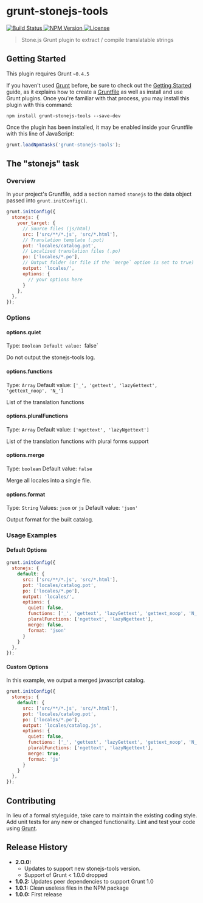 # grunt-stonejs-tools

[ ![Build Status](https://api.travis-ci.org/flozz/grunt-stonejs-tools.svg?branch=master) ](https://travis-ci.org/flozz/grunt-stonejs-tools)
[ ![NPM Version](http://img.shields.io/npm/v/grunt-stonejs-tools.svg?style=flat) ](https://www.npmjs.com/package/grunt-stonejs-tools)
[ ![License](http://img.shields.io/badge/license-BSD--3--Clause-blue.svg?style=flat) ](https://github.com/flozz/grunt-stonejs-tools/blob/master/LICENSE-BSD-3-Clause)

> Stone.js Grunt plugin to extract / compile translatable strings

## Getting Started
This plugin requires Grunt `~0.4.5`

If you haven't used [Grunt](http://gruntjs.com/) before, be sure to check out the [Getting Started](http://gruntjs.com/getting-started) guide, as it explains how to create a [Gruntfile](http://gruntjs.com/sample-gruntfile) as well as install and use Grunt plugins. Once you're familiar with that process, you may install this plugin with this command:

```shell
npm install grunt-stonejs-tools --save-dev
```

Once the plugin has been installed, it may be enabled inside your Gruntfile with this line of JavaScript:

```js
grunt.loadNpmTasks('grunt-stonejs-tools');
```

## The "stonejs" task

### Overview
In your project's Gruntfile, add a section named `stonejs` to the data object passed into `grunt.initConfig()`.

```js
grunt.initConfig({
  stonejs: {
    your_target: {
      // Source files (js/html)
      src: ['src/**/*.js', 'src/*.html'],
      // Translation template (.pot)
      pot: 'locales/catalog.pot',
      // Localised translation files (.po)
      po: ['locales/*.po'],
      // Output folder (or file if the `merge` option is set to true)
      output: 'locales/',
      options: {
        // your options here
      }
    },
  },
});
```

### Options

#### options.quiet
Type: `Boolean
Default value: `false`

Do not output the stonejs-tools log.

#### options.functions
Type: `Array`
Default value: `['_', 'gettext', 'lazyGettext', 'gettext_noop', 'N_']`

List of the translation functions

#### options.pluralFunctions
Type: `Array`
Default value: `['ngettext', 'lazyNgettext']`

List of the translation functions with plural forms support

#### options.merge
Type: `boolean`
Default value: `false`

Merge all locales into a single file.

#### options.format
Type: `String`
Values: `json` or `js`
Default value: `'json'`

Output format for the built catalog.

### Usage Examples

#### Default Options
```js
grunt.initConfig({
  stonejs: {
    default: {
      src: ['src/**/*.js', 'src/*.html'],
      pot: 'locales/catalog.pot',
      po: ['locales/*.po'],
      output: 'locales/',
      options: {
        quiet: false,
        functions: ['_', 'gettext', 'lazyGettext', 'gettext_noop', 'N_'],
        pluralFunctions: ['ngettext', 'lazyNgettext'],
        merge: false,
        format: 'json'
      }
    }
  },
});
```

#### Custom Options
In this example, we output a merged javascript catalog.

```js
grunt.initConfig({
  stonejs: {
    default: {
      src: ['src/**/*.js', 'src/*.html'],
      pot: 'locales/catalog.pot',
      po: ['locales/*.po'],
      output: 'locales/catalog.js',
      options: {
        quiet: false,
        functions: ['_', 'gettext', 'lazyGettext', 'gettext_noop', 'N_'],
        pluralFunctions: ['ngettext', 'lazyNgettext'],
        merge: true,
        format: 'js'
      }
    }
  },
});
```

## Contributing
In lieu of a formal styleguide, take care to maintain the existing coding style. Add unit tests for any new or changed functionality. Lint and test your code using [Grunt](http://gruntjs.com/).

## Release History
* **2.O.0:**
  * Updates to support new stonejs-tools version.
  * Support of Grunt < 1.0.0 dropped
* **1.0.2:** Updates peer dependencies to support Grunt 1.0
* **1.0.1:** Clean useless files in the NPM package
* **1.0.0:** First release
